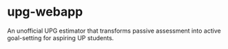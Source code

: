 # upg-webapp
An unofficial UPG estimator that transforms passive assessment into active goal-setting for aspiring UP students.
